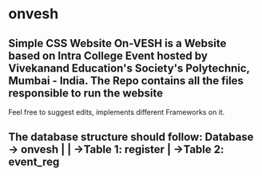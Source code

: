 # onvesh
Simple CSS Website
On-VESH is a Website based on Intra College Event hosted by Vivekanand Education's Society's Polytechnic, Mumbai - India.
The Repo contains all the files responsible to run the website
---------------------------------------------------------------------------------------------------------
Feel free to suggest edits, implements different Frameworks on it.

The database structure should follow:
  Database -> onvesh
    |
    | ->Table 1: register
    | ->Table 2: event_reg
----------------------------------------------------------------------------------------------------------
     
